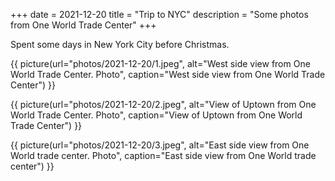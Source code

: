 +++
date = 2021-12-20
title = "Trip to NYC"
description = "Some photos from One World Trade Center"
+++

Spent some days in New York City before Christmas.

{{ picture(url="photos/2021-12-20/1.jpeg", 
  alt="West side view from One World Trade Center. Photo", 
  caption="West side view from One World Trade Center") }}

{{ picture(url="photos/2021-12-20/2.jpeg", 
  alt="View of Uptown from One World Trade Center. Photo", 
  caption="View of Uptown from One World Trade Center") }}

{{ picture(url="photos/2021-12-20/3.jpeg", 
  alt="East side view from One World trade center. Photo", 
  caption="East side view from One World trade center") }}
